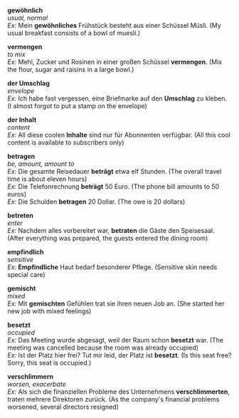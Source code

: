 **gewöhnlich**   
*usual, normal*  
*Ex:* Mein **gewöhnliches** Frühstück besteht aus einer Schüssel Müsli. (My usual breakfast consists of a bowl of muesli.)

**vermengen**  
*to mix*  
*Ex:* Mehl, Zucker und Rosinen in einer großen Schüssel **vermengen**. (Mix the flour, sugar and raisins in a large bowl.)  

**der Umschlag**  
*envelope*  
*Ex:* Ich habe fast vergessen, eine Briefmarke auf den **Umschlag** zu kleben. (I almost forgot to put a stamp on the envelope)

**der Inhalt**  
*content*  
*Ex:* All diese coolen **Inhalte** sind nur für Abonnenten verfügbar. (All this cool content is available to subscribers only)

**betragen**  
*be, amount, amount to*  
*Ex:* Die gesamte Reisedauer **beträgt** etwa elf Stunden. (The overall travel time is about eleven hours)  
*Ex:* Die Telefonrechnung **beträgt** 50 Euro. (The phone bill amounts to 50 euros)  
*Ex:* Die Schulden **betragen** 20 Dollar. (The owe is 20 dollars)  

**betreten**  
*enter*  
*Ex:* Nachdem alles vorbereitet war, **betraten** die Gäste den Speisesaal. (After everything was prepared, the guests entered the dining room)

**empfindlich**  
*sensitive*  
*Ex:* **Empfindliche** Haut bedarf besonderer Pflege. (Sensitive skin needs special care)  

**gemischt**  
*mixed*  
*Ex:* Mit **gemischten** Gefühlen trat sie ihren neuen Job an. (She started her new job with mixed feelings)

**besetzt**  
*occupied*  
*Ex:* Das Meeting wurde abgesagt, weil der Raum schon **besetzt** war. (The meeting was cancelled because the room was already occupied)  
*Ex:* Ist der Platz hier frei? Tut mir leid, der Platz ist **besetzt**. (Is this seat free? Sorry, this seat is occupied.)  

**verschlimmern**  
*worsen, exacerbate*  
*Ex:* Als sich die finanziellen Probleme des Unternehmens **verschlimmerten**, traten mehrere Direktoren zurück. (As the company's financial problems worsened, several directors resigned)  
